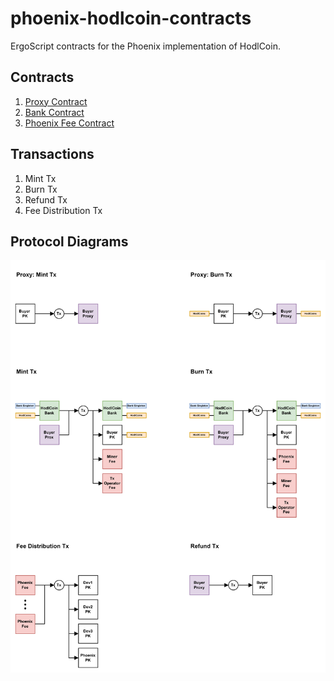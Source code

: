 # phoenix-hodlcoin-contracts
ErgoScript contracts for the Phoenix implementation of HodlCoin.

## Contracts
1. [Proxy Contract](/contracts/proxy_contract/README.md)
2. [Bank Contract](/contracts/bank_contract/README.md)
3. [Phoenix Fee Contract](/contracts/phoenix_fee_contract/README.md)

## Transactions
1. Mint Tx
2. Burn Tx
3. Refund Tx
4. Fee Distribution Tx

## Protocol Diagrams
![Image](docs/Phoenix%20Hodl%20Coin%20Protocol%20Diagrams.png)